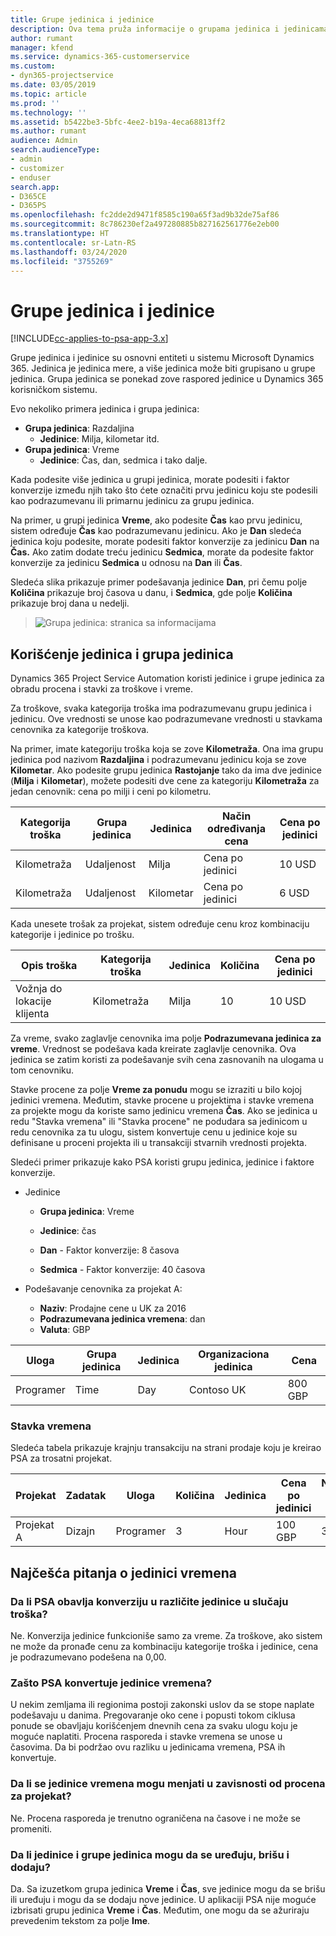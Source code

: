```yaml
---
title: Grupe jedinica i jedinice
description: Ova tema pruža informacije o grupama jedinica i jedinicama.
author: rumant
manager: kfend
ms.service: dynamics-365-customerservice
ms.custom:
- dyn365-projectservice
ms.date: 03/05/2019
ms.topic: article
ms.prod: ''
ms.technology: ''
ms.assetid: b5422be3-5bfc-4ee2-b19a-4eca68813ff2
ms.author: rumant
audience: Admin
search.audienceType:
- admin
- customizer
- enduser
search.app:
- D365CE
- D365PS
ms.openlocfilehash: fc2dde2d9471f8585c190a65f3ad9b32de75af86
ms.sourcegitcommit: 8c786230ef2a497280885b827162561776e2eb00
ms.translationtype: HT
ms.contentlocale: sr-Latn-RS
ms.lasthandoff: 03/24/2020
ms.locfileid: "3755269"
---
```

# <a name="unit-groups-and-units"></a>Grupe jedinica i jedinice

[!INCLUDE[cc-applies-to-psa-app-3.x](../includes/cc-applies-to-psa-app-3x.md)]

Grupe jedinica i jedinice su osnovni entiteti u sistemu Microsoft Dynamics 365. Jedinica je jedinica mere, a više jedinica može biti grupisano u grupe jedinica. Grupa jedinica se ponekad zove raspored jedinice u Dynamics 365 korisničkom sistemu. 

Evo nekoliko primera jedinica i grupa jedinica:
 
- **Grupa jedinica**: Razdaljina 
    - **Jedinice**: Milja, kilometar itd.
- **Grupa jedinica**: Vreme
    - **Jedinice**: Čas, dan, sedmica i tako dalje. 

Kada podesite više jedinica u grupi jedinica, morate podesiti i faktor konverzije između njih tako što ćete označiti prvu jedinicu koju ste podesili kao podrazumevanu ili primarnu jedinicu za grupu jedinica. 

Na primer, u grupi jedinica **Vreme**, ako podesite **Čas** kao prvu jedinicu, sistem određuje **Čas** kao podrazumevanu jedinicu. Ako je **Dan** sledeća jedinica koju podesite, morate podesiti faktor konverzije za jedinicu **Dan** na **Čas.** Ako zatim dodate treću jedinicu **Sedmica**, morate da podesite faktor konverzije za jedinicu **Sedmica** u odnosu na **Dan** ili **Čas**. 

Sledeća slika prikazuje primer podešavanja jedinice **Dan**, pri čemu polje **Količina** prikazuje broj časova u danu, i **Sedmica**, gde polje **Količina** prikazuje broj dana u nedelji.

> ![Grupa jedinica: stranica sa informacijama](media/advanced-2.png)

## <a name="using-units-and-unit-groups"></a>Korišćenje jedinica i grupa jedinica

Dynamics 365 Project Service Automation koristi jedinice i grupe jedinica za obradu procena i stavki za troškove i vreme. 

Za troškove, svaka kategorija troška ima podrazumevanu grupu jedinica i jedinicu. Ove vrednosti se unose kao podrazumevane vrednosti u stavkama cenovnika za kategorije troškova. 

Na primer, imate kategoriju troška koja se zove **Kilometraža**. Ona ima grupu jedinica pod nazivom **Razdaljina** i podrazumevanu jedinicu koja se zove **Kilometar**. Ako podesite grupu jedinica **Rastojanje** tako da ima dve jedinice (**Milja** i **Kilometar**), možete podesiti dve cene za kategoriju **Kilometraža** za jedan cenovnik: cena po milji i ceni po kilometru.

| Kategorija troška  | Grupa jedinica  | Jedinica      | Način određivanja cena  | Cena po jedinici  |
|-------------------|---------------|-----------|-------------------|-------------------|
| Kilometraža           | Udaljenost      | Milja      | Cena po jedinici    | 10 USD            |
| Kilometraža           | Udaljenost      | Kilometar | Cena po jedinici    |  6 USD            |

Kada unesete trošak za projekat, sistem određuje cenu kroz kombinaciju kategorije i jedinice po trošku. 

| Opis troška        | Kategorija troška  | Jedinica  | Količina  | Cena po jedinici   |
|----------------------------|---------------------|-------|-----------|----------------|
| Vožnja do lokacije klijenta | Kilometraža             | Milja  | 10        | 10 USD         |

Za vreme, svako zaglavlje cenovnika ima polje **Podrazumevana jedinica za vreme**. Vrednost se podešava kada kreirate zaglavlje cenovnika. Ova jedinica se zatim koristi za podešavanje svih cena zasnovanih na ulogama u tom cenovniku.

Stavke procene za polje **Vreme za ponudu** mogu se izraziti u bilo kojoj jedinici vremena. Međutim, stavke procene u projektima i stavke vremena za projekte mogu da koriste samo jedinicu vremena **Čas**. Ako se jedinica u redu "Stavka vremena" ili "Stavka procene" ne podudara sa jedinicom u redu cenovnika za tu ulogu, sistem konvertuje cenu u jedinice koje su definisane u proceni projekta ili u transakciji stvarnih vrednosti projekta.

Sledeći primer prikazuje kako PSA koristi grupu jedinica, jedinice i faktore konverzije.
- Jedinice

   - **Grupa jedinica**: Vreme 
   - **Jedinice**: čas 
    
    - **Dan** - Faktor konverzije: 8 časova       
    - **Sedmica** - Faktor konverzije: 40 časova  
        
- Podešavanje cenovnika za projekat A:

    - **Naziv**: Prodajne cene u UK za 2016 
    - **Podrazumevana jedinica vremena**: dan 
    - **Valuta**: GBP

| Uloga      | Grupa jedinica | Jedinica | Organizaciona jedinica | Cena   |
|-----------|------------|------|---------------------|---------|
| Programer | Time       | Day  | Contoso UK          | 800 GBP |

### <a name="time-entry"></a>Stavka vremena

Sledeća tabela prikazuje krajnju transakciju na strani prodaje koju je kreirao PSA za trosatni projekat.


| Projekat   | Zadatak    | Uloga      | Količina | Jedinica  | Cena po jedinici | Nenaplaćen iznos prodaje |
|-----------|---------|-----------|----------|-------|------------|-----------------------|
| Projekat A | Dizajn  | Programer | 3        | Hour  | 100 GBP    | 300 GBP               |

## <a name="time-unit-faq"></a>Najčešća pitanja o jedinici vremena

### <a name="does-psa-convert-to-different-units-in-the-case-of-expenses"></a>Da li PSA obavlja konverziju u različite jedinice u slučaju troška?
Ne. Konverzija jedinice funkcioniše samo za vreme. Za troškove, ako sistem ne može da pronađe cenu za kombinaciju kategorije troška i jedinice, cena je podrazumevano podešena na 0,00.

### <a name="why-does-psa-convert-time-units"></a>Zašto PSA konvertuje jedinice vremena?
U nekim zemljama ili regionima postoji zakonski uslov da se stope naplate podešavaju u danima. Pregovaranje oko cene i popusti tokom ciklusa ponude se obavljaju korišćenjem dnevnih cena za svaku ulogu koju je moguće naplatiti. Procena rasporeda i stavke vremena se unose u časovima. Da bi podržao ovu razliku u jedinicama vremena, PSA ih konvertuje.

### <a name="can-time-units-be-changed-on-project-estimates"></a>Da li se jedinice vremena mogu menjati u zavisnosti od procena za projekat?
Ne. Procena rasporeda je trenutno ograničena na časove i ne može se promeniti.

### <a name="can-units-and-unit-groups-be-edited-deleted-and-added"></a>Da li jedinice i grupe jedinica mogu da se uređuju, brišu i dodaju?
Da. Sa izuzetkom grupa jedinica **Vreme** i **Čas**, sve jedinice mogu da se brišu ili uređuju i mogu da se dodaju nove jedinice. U aplikaciji PSA nije moguće izbrisati grupu jedinica **Vreme** i **Čas**. Međutim, one mogu da se ažuriraju prevedenim tekstom za polje **Ime**.
